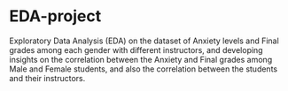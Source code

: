 # EDA-project 
Exploratory Data Analysis (EDA) on the dataset of Anxiety levels and Final grades among each gender with different instructors, and developing insights on the correlation between the Anxiety and Final grades among Male and Female students, and also the correlation between the students and their instructors.
